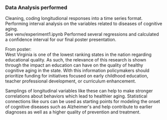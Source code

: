 ### Data Analysis performed
Cleaning, coding longitudional responses into a time series format. <br>
Performing interval analysis on the variables related to diseases of cognitive aging. <br> See venv/experiment1.ipynb
Performed several regressions and calculated a confidence interval for our final poster presentation. <br> 


From poster: <br>West Virginia is one of the lowest ranking states in the nation regarding educational quality. As such, the relevance of this research is shown through the impact an education can have on the quality of healthy cognitive aging in the state. With this information policymakers should prioritize funding for initiatives focused on early childhood education, teacher professional development, or curriculum enhancement.

Samplings of longitudinal variables like these can help to make stronger correlations about behaviors which lead to healthier aging. 
Statistical connections like ours can be used as starting points for modeling the onset of cognitive diseases such as Alzheimer's and help contribute to earlier diagnoses as well as a higher quality of prevention and treatment.
